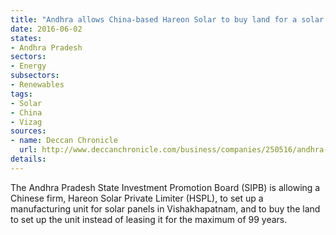 ```yaml
---
title: "Andhra allows China-based Hareon Solar to buy land for a solar panel manufacturing unit"
date: 2016-06-02
states:
- Andhra Pradesh
sectors:
- Energy
subsectors:
- Renewables
tags:
- Solar
- China
- Vizag
sources:
- name: Deccan Chronicle
  url: http://www.deccanchronicle.com/business/companies/250516/andhra-pradesh-amends-criteria-for-china-company-to-avail-incentives.html
details:
---
```


The Andhra Pradesh State Investment Promotion Board (SIPB) is allowing a Chinese firm, Hareon Solar Private Limiter (HSPL), to set up a manufacturing unit for solar panels in Vishakhapatnam, and to buy the land to set up the unit instead of leasing it for the maximum of 99 years.

